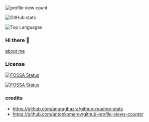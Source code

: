 ![profile view count](https://komarev.com/ghpvc/?username=fawaf)

![GitHub stats](https://github-readme-stats.vercel.app/api?username=fawaf&rank_icon=percentile&include_all_commits=true&show=reviews,discussions_started,discussions_answered,prs_merged,prs_merged_percentage)

![Top Languages](https://github-readme-stats.vercel.app/api/top-langs/?username=fawaf)


### Hi there 👋
[about me](https://www.xilef.org/about)

<!--
**fawaf/fawaf** is a ✨ _special_ ✨ repository because its `README.md` (this file) appears on your GitHub profile.

Here are some ideas to get you started:

- 🔭 I’m currently working on ...
- 🌱 I’m currently learning ...
- 👯 I’m looking to collaborate on ...
- 🤔 I’m looking for help with ...
- 💬 Ask me about ...
- 📫 How to reach me: ...
- 😄 Pronouns: ...
- ⚡ Fun fact: ...
-->

### License
[![FOSSA Status](https://app.fossa.com/api/projects/git%2Bgithub.com%2Ffawaf%2Ffawaf.svg?type=shield)](https://app.fossa.com/projects/git%2Bgithub.com%2Ffawaf%2Ffawaf?ref=badge_shield)

[![FOSSA Status](https://app.fossa.com/api/projects/git%2Bgithub.com%2Ffawaf%2Ffawaf.svg?type=large)](https://app.fossa.com/projects/git%2Bgithub.com%2Ffawaf%2Ffawaf?ref=badge_large)

### credits

- https://github.com/anuraghazra/github-readme-stats
- https://github.com/antonkomarev/github-profile-views-counter
